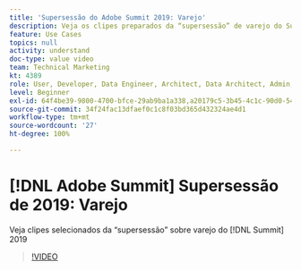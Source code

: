 ```yaml
---
title: 'Supersessão do Adobe Summit 2019: Varejo'
description: Veja os clipes preparados da “supersessão” de varejo do Summit 2019
feature: Use Cases
topics: null
activity: understand
doc-type: value video
team: Technical Marketing
kt: 4389
role: User, Developer, Data Engineer, Architect, Data Architect, Admin, Leader
level: Beginner
exl-id: 64f4be39-9800-4700-bfce-29ab9ba1a338,a20179c5-3b45-4c1c-90d0-54f7fd6a3bd1
source-git-commit: 34f24fac13dfaef0c1c8f03bd365d432324ae4d1
workflow-type: tm+mt
source-wordcount: '27'
ht-degree: 100%

---
```


# [!DNL Adobe Summit] Supersessão de 2019: Varejo

Veja clipes selecionados da “supersessão” sobre varejo do [!DNL Summit] 2019

>[!VIDEO](https://video.tv.adobe.com/v/30549/?quality=12)
